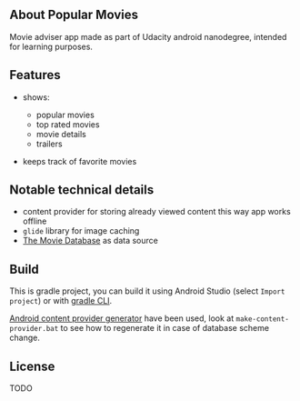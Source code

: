 ## About Popular Movies
Movie adviser app made as part of Udacity android nanodegree, intended for learning purposes.

## Features
- shows:
  - popular movies
  - top rated movies
  - movie details
  - trailers

- keeps track of favorite movies

## Notable technical details
- content provider for storing already viewed content this way app works offline
- `glide` library for image caching
- [The Movie Database](https://www.themoviedb.org/) as data source

## Build
This is gradle project, you can build it using Android Studio (select `Import project`) or with [gradle CLI](http://developer.android.com/tools/building/building-cmdline.html).

[Android content provider generator](https://github.com/BoD/android-contentprovider-generator) have been used, look at `make-content-provider.bat` to see how to regenerate it in case of database scheme change.

## License
TODO
